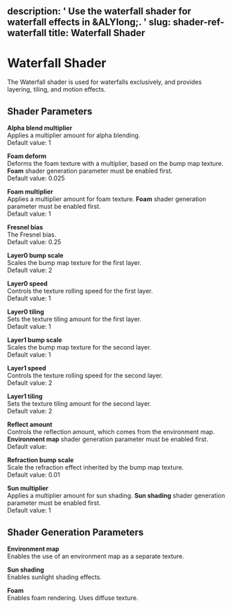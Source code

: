 description: ' Use the waterfall shader for waterfall effects in &ALYlong;. '
slug: shader-ref-waterfall
title: Waterfall Shader
---
# Waterfall Shader<a name="shader-ref-waterfall"></a>

The Waterfall shader is used for waterfalls exclusively, and provides layering, tiling, and motion effects\.

## Shader Parameters<a name="shader-ref-waterfall-shader-parameters"></a>

**Alpha blend multiplier**  
Applies a multiplier amount for alpha blending\.  
Default value: 1

**Foam deform**  
Deforms the foam texture with a multiplier, based on the bump map texture\. **Foam** shader generation parameter must be enabled first\.  
Default value: 0\.025

**Foam multiplier**  
Applies a multiplier amount for foam texture\. **Foam** shader generation parameter must be enabled first\.  
Default value: 1

**Fresnel bias**  
The Fresnel bias\.  
Default value: 0\.25

**Layer0 bump scale**  
Scales the bump map texture for the first layer\.  
Default value: 2

**Layer0 speed**  
Controls the texture rolling speed for the first layer\.  
Default value: 1

**Layer0 tiling**  
Sets the texture tiling amount for the first layer\.  
Default value: 1

**Layer1 bump scale**  
Scales the bump map texture for the second layer\.  
Default value: 1

**Layer1 speed**  
Controls the texture rolling speed for the second layer\.  
Default value: 2

**Layer1 tiling**  
Sets the texture tiling amount for the second layer\.  
Default value: 2

**Reflect amount**  
Controls the reflection amount, which comes from the environment map\. **Environment map** shader generation parameter must be enabled first\.  
Default value: 

**Refraction bump scale**  
Scale the refraction effect inherited by the bump map texture\.  
Default value: 0\.01

**Sun multiplier**  
Applies a multiplier amount for sun shading\. **Sun shading** shader generation parameter must be enabled first\.  
Default value: 1

## Shader Generation Parameters<a name="shader-ref-waterfall-shader-generation-parameters"></a>

**Environment map**  
Enables the use of an environment map as a separate texture\.

**Sun shading**  
Enables sunlight shading effects\.

**Foam**  
Enables foam rendering\. Uses diffuse texture\.
